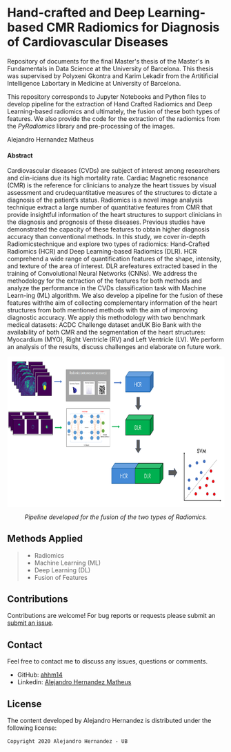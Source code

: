 # Hand-crafted and Deep Learning-based CMR Radiomics for Diagnosis of Cardiovascular Diseases

Repository of documents for the final Master's thesis of the Master's in Fundamentals in Data Science at the University of Barcelona. This thesis was supervised by Polyxeni 
Gkontra and Karim Lekadir from the Artitificial Intelligence Labortary in Medicine at University of Barcelona. 

This repository corresponds to Jupyter Notebooks and Python files to develop pipeline for the extraction of Hand Crafted Radiomics and Deep Learning-based radiomics
and ultimately, the fusion of these both types of features.  We also provide the code for the extraction of the radiomics from the <em> PyRadiomics</em> library and pre-processing
of the images. 

Alejandro Hernandez Matheus

#### Abstract
Cardiovascular diseases (CVDs) are subject of interest among researchers and clin-icians  due  its  high  mortality  rate.   Cardiac  Magnetic  resonance  (CMR)  is  the  reference  for  clinicians  to  analyze  the  heart  tissues  by  visual  assessment  and  crudequantitative measures of the structures to dictate a diagnosis of the patient’s status. Radiomics is a novel image analysis technique extract a large number of quantitative features from CMR that provide insightful information of the heart structures to  support  clinicians  in  the  diagnosis  and  prognosis  of  these  diseases.   Previous studies have demonstrated the capacity of these features to obtain higher diagnosis accuracy than conventional methods. In this study, we cover in-depth Radiomicstechnique and explore two types of radiomics: Hand-Crafted Radiomics (HCR) and Deep Learning-based Radiomics (DLR). HCR comprehend a wide range of quantification features of the shape, intensity, and texture of the area of interest. DLR arefeatures extracted based in the training of Convolutional Neural Networks (CNNs). We  address  the  methodology for  the  extraction  of  the  features  for  both  methods and analyze the performance in the CVDs classification task with Machine Learn-ing (ML) algorithm. We also develop a pipeline for the fusion of these features withthe aim of collecting complementary information of the heart structures from both mentioned methods with the aim of improving diagnostic accuracy.  We apply this methodology with two benchmark medical datasets: ACDC Challenge dataset andUK Bio Bank with the availability of both CMR and the segmentation of the heart structures:  Myocardium  (MYO),  Right  Ventricle  (RV)  and  Left  Ventricle  (LV).  We perform an analysis of the results, discuss challenges and elaborate on future work.

<p align="center"><img src="https://github.com/ahhm14/FinalMasterProject-AHHM/blob/master/X.%20Report/Figures/Fusion%20Pipeline%202.png" align=middle width=645.87435pt height=348.58725pt/>
</p>
<p align="center">
<em>Pipeline developed for the fusion of the two types of Radiomics.</em>
</p>


## Methods Applied

> - Radiomics
> - Machine Learning (ML)
> - Deep Learning (DL)
> - Fusion of Features 


## Contributions
Contributions are welcome! For bug reports or requests please submit an [submit an issue](https://github.com/ahhm14/FinalMasterProject-AHHM//issues).

## Contact
Feel free to contact me to discuss any issues, questions or comments.
* GitHub: [ahhm14](https://github.com/ahhm14)
* Linkedin: [Alejandro Hernandez Matheus](https://www.linkedin.com/in/alejandro-hernandez-matheus/)


## License

The content developed by Alejandro Hernandez is distributed under the following license:

    Copyright 2020 Alejandro Hernandez - UB

